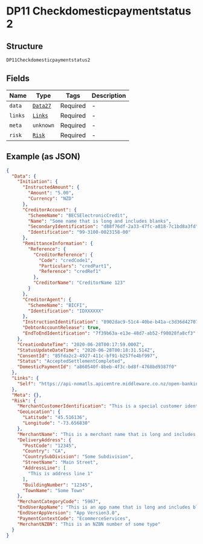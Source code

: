
# DP11 Checkdomesticpaymentstatus 2

## Structure

`DP11Checkdomesticpaymentstatus2`

## Fields

| Name | Type | Tags | Description |
|  --- | --- | --- | --- |
| `data` | [`Data27`](../../doc/models/data-27.md) | Required | - |
| `links` | [`Links`](../../doc/models/links.md) | Required | - |
| `meta` | `unknown` | Required | - |
| `risk` | [`Risk`](../../doc/models/risk.md) | Required | - |

## Example (as JSON)

```json
{
  "Data": {
    "Initiation": {
      "InstructedAmount": {
        "Amount": "5.00",
        "Currency": "NZD"
      },
      "CreditorAccount": {
        "SchemeName": "BECSElectronicCredit",
        "Name": "Some name that is long and includes blanks",
        "SecondaryIdentification": "d88f76df-2a33-47fc-a818-7c1bd8a3fd",
        "Identification": "99-3100-0023158-00"
      },
      "RemittanceInformation": {
        "Reference": {
          "CreditorReference": {
            "Code": "credCode1",
            "Particulars": "credPart1",
            "Reference": "credRef1"
          },
          "CreditorName": "CreditorName 123"
        }
      },
      "CreditorAgent": {
        "SchemeName": "BICFI",
        "Identification": "IDXXXXXX"
      },
      "InstructionIdentification": "8902dac9-51c4-40be-b41a-c3d36d42707c",
      "DebtorAccountRelease": true,
      "EndToEndIdentification": "7f39b63a-e13e-48d7-ab52-f98028fa8cf3"
    },
    "CreationDateTime": "2020-06-28T00:17:59.000Z",
    "StatusUpdateDateTime": "2020-06-28T00:18:31.514Z",
    "ConsentId": "85fda2c2-4927-411c-bf91-b257fe4bf997",
    "Status": "AcceptedSettlementCompleted",
    "DomesticPaymentId": "a860540f-8beb-4f3c-bd8f-4768bd9387f0"
  },
  "Links": {
    "Self": "https://api-nomatls.apicentre.middleware.co.nz/open-banking-nz/v2.1/domestic-payments/a860540f-8beb-4f3c-bd8f-4768bd9387f0"
  },
  "Meta": {},
  "Risk": {
    "MerchantCustomerIdentification": "This is a special customer identifier that is long and includes blanks",
    "GeoLocation": {
      "Latitude": "45.516136",
      "Longitude": "-73.656830"
    },
    "MerchantName": "This is a merchant name that is long and includes blanks",
    "DeliveryAddress": {
      "PostCode": "12345",
      "Country": "CA",
      "CountrySubDivision": "Some Subdivision",
      "StreetName": "Main Street",
      "AddressLine": [
        "This is address line 1"
      ],
      "BuildingNumber": "12345",
      "TownName": "Some Town"
    },
    "MerchantCategoryCode": "5967",
    "EndUserAppName": "This is an app name that is long and includes blanks",
    "EndUserAppVersion": "App Version3.0",
    "PaymentContextCode": "EcommerceServices",
    "MerchantNZBN": "This is an NZBN number of some type"
  }
}
```

